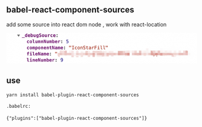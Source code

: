 ## babel-react-component-sources
add some source into react dom node , work with react-location

![image](assets/deemo.jpg)

## use
```
yarn install babel-plugin-react-component-sources
```
```
.babelrc:

{"plugins":["babel-plugin-react-component-sources"]}
```

